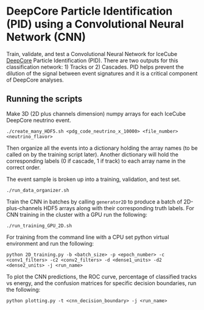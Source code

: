 
# DeepCore Particle Identification (PID) using a Convolutional Neural Network (CNN)

Train, validate, and test a Convolutional Neural Network for IceCube [DeepCore](https://arxiv.org/abs/1109.6096) Particle Identification (PID). There are two outputs for this classification network: 1) Tracks or 2) Cascades. PID helps prevent the dilution of the signal between event signatures and it is a critical component of DeepCore analyses. 

## Running the scripts


Make 3D (2D plus channels dimension) numpy arrays for each IceCube DeepCore neutrino event.

```
./create_many_HDF5.sh <pdg_code_neutrino_x_10000> <file_number> <neutrino_flavor>
```

Then organize all the events into a dictionary holding the array names (to be called on by the training script later). Another dictionary will hold the corresponding labels (0 if cascade, 1 if track) to each array name in the correct order. 

The event sample is broken up into a training, validation, and test set.

```
./run_data_organizer.sh
```

Train the CNN in batches by calling `generator2D` to produce a batch of 2D-plus-channels HDF5 arrays along with their corresponding truth labels.
For CNN training in the cluster with a GPU run the following:

```
./run_training_GPU_2D.sh
```

For training from the command line with a CPU set python virtual environment and run the following:

```
python 2D_training.py -b <batch_size> -p <epoch_number> -c <conv1_filters> -c2 <conv2_filters> -d <dense1_units> -d2 <dense2_units> -j <run_name>
```

To plot the CNN predictions, the ROC curve, percentage of classified tracks vs energy, and the confusion matrices for specific decision boundaries, run the following:

```
python plotting.py -t <cnn_decision_boundary> -j <run_name>
```
